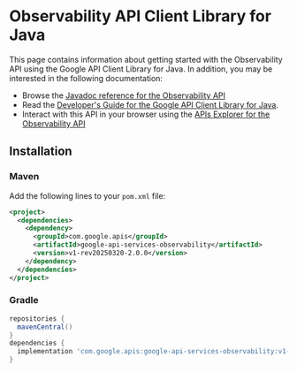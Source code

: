 # Observability API Client Library for Java



This page contains information about getting started with the Observability API
using the Google API Client Library for Java. In addition, you may be interested
in the following documentation:

* Browse the [Javadoc reference for the Observability API][javadoc]
* Read the [Developer's Guide for the Google API Client Library for Java][google-api-client].
* Interact with this API in your browser using the [APIs Explorer for the Observability API][api-explorer]

## Installation

### Maven

Add the following lines to your `pom.xml` file:

```xml
<project>
  <dependencies>
    <dependency>
      <groupId>com.google.apis</groupId>
      <artifactId>google-api-services-observability</artifactId>
      <version>v1-rev20250320-2.0.0</version>
    </dependency>
  </dependencies>
</project>
```

### Gradle

```gradle
repositories {
  mavenCentral()
}
dependencies {
  implementation 'com.google.apis:google-api-services-observability:v1-rev20250320-2.0.0'
}
```

[javadoc]: https://googleapis.dev/java/google-api-services-observability/latest/index.html
[google-api-client]: https://github.com/googleapis/google-api-java-client/
[api-explorer]: https://developers.google.com/apis-explorer/#p/observability/v1/
